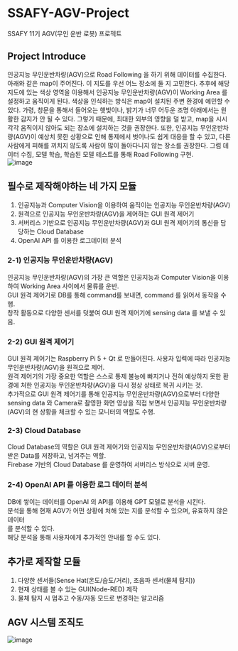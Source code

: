 # SSAFY-AGV-Project  
SSAFY 11기 AGV(무인 운반 로봇) 프로젝트  


## Project Introduce  
인공지능 무인운반차량(AGV)으로 Road Following 을 하기 위해 데이터를 수집한다. 아래와 같은 map이 주어진다. 이 지도를 우선 어느 장소에 둘 지 고민한다. 추후에 해당 지도에 있는 색상 영역을 이용해서 인공지능 무인운반차량(AGV)이 Working Area 를 설정하고 움직이게 된다. 색상을 인식하는 방식은 map이 설치된 주변 환경에 예민할 수 있다. 가령, 창문을 통해서 들어오는 햇빛이나, 밝기가 너무 어두운 조명 아래에서는 원활한 감지가 안 될 수 있다. 그렇기 때문에, 최대한 외부의 영향을 덜 받고, map을 시시각각 움직이지 않아도 되는 장소에 설치하는 것을 권장한다. 또한, 인공지능 무인운반차량(AGV)이 예상치 못한 상황으로 인해 통제에서 벗어나도 쉽게 대응을 할 수 있고, 다른 사람에게 피해를 끼치지 않도록 사람이 많이 돌아다니지 않는 장소를 권장한다. 그럼 데이터 수집, 모델 학습, 학습된 모델 테스트를 통해 Road Following 구현.  
![image](https://github.com/kghees/SSAFY-AGV-Project/assets/92205960/26386e98-8349-4ce1-b5d6-638cd97d965f)  

## 필수로 제작해야하는 네 가지 모듈  
1. 인공지능과 Computer Vision을 이용하여 움직이는 인공지능 무인운반차량(AGV)
2. 원격으로 인공지능 무인운반차량(AGV)을 제어하는 GUI 원격 제어기
3. 서버리스 기반으로 인공지능 무인운반차량(AGV)과 GUI 원격 제어기의 통신을 담당하는 Cloud Database 
4. OpenAI API 를 이용한 로그데이터 분석

### 2-1) 인공지능 무인운반차량(AGV)
인공지능 무인운반차량(AGV)의 가장 큰 역할은 인공지능과 Computer Vision을 이용하여 Working Area 사이에서 물류를 운반.<br>
GUI 원격 제어기로 DB를 통해 command를 보내면, command 를 읽어서 동작을 수행.<br>
창작 활동으로 다양한 센서를 덧붙여 GUI 원격 제어기에 sensing data 를 보낼 수 있음.<br>

### 2-2) GUI 원격 제어기
GUI 원격 제어기는 Raspberry Pi 5 + Qt 로 만들어진다. 사용자 입력에 따라 인공지능 무인운반차량(AGV)을 원격으로 제어.<br>
원격 제어기의 가장 중요한 역할은 스스로 통제 불능에 빠지거나 전혀 예상하지 못한 환경에 처한 인공지능 무인운반차량(AGV)을 다시 정상 상태로 복귀 시키는 것.<br>
추가적으로 GUI 원격 제어기를 통해 인공지능 무인운반차량(AGV)으로부터 다양한 sensing data 와 Camera로 촬영한 화면 영상을 직접 보면서 인공지능 무인운반차량(AGV)의 현 상황을 체크할 수 있는 모니터의 역할도 수행.<br>

### 2-3) Cloud Database
Cloud Database의 역할은 GUI 원격 제어기와 인공지능 무인운반차량(AGV)으로부터 받은 Data를 저장하고, 넘겨주는 역할.<br>
Firebase 기반의 Cloud Database 를 운영하여 서버리스 방식으로 서버 운영. <br>

### 2-4) OpenAI API 를 이용한 로그 데이터 분석
DB에 쌓이는 데이터를 OpenAI 의 API를 이용해 GPT 모델로 분석을 시킨다. <br>
분석을 통해 현재 AGV가 어떤 상황에 처해 있는 지를 분석할 수 있으며, 유효하지 않은 데이터<br>를 분석할 수 있다. <br>해당 분석을 통해 사용자에게 추가적인 안내를 할 수도 있다.<br>

## 추가로 제작할 모듈  
1. 다양한 센서들(Sense Hat(온도/습도/거리), 초음파 센서(물체 탐지))
2. 현재 상태를 볼 수 있는 GUI(Node-RED) 제작
3. 물체 탐지 시 멈추고 수동/자동 모드로 변경하는 알고리즘

## AGV 시스템 조직도  
![image](https://github.com/kghees/SSAFY-AGV-Project/assets/92205960/0be8cc1f-221b-4563-b61b-37932205aa4b)
